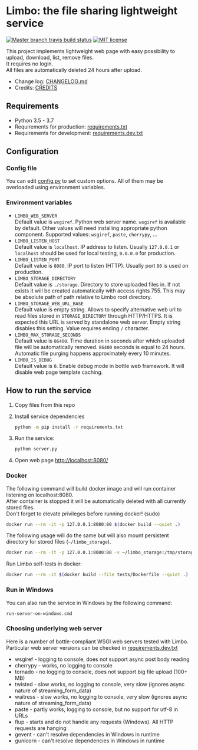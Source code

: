 # Limbo: the file sharing lightweight service

[![Master branch travis build status](
https://travis-ci.org/kolomenkin/limbo.svg?branch=master)](
https://travis-ci.org/kolomenkin/limbo)
[![MIT license](https://img.shields.io/badge/license-MIT-blue.svg)](LICENSE)

This project implements lightweight web page with easy possibility
to upload, download, list, remove files.  
It requires no login.  
All files are automatically deleted 24 hours after upload.

- Change log: [CHANGELOG.md](CHANGELOG.md)
- Credits: [CREDITS](CREDITS)

## Requirements

- Python 3.5 - 3.7
- Requirements for production: [requirements.txt](requirements.txt)
- Requirements for development: [requirements.dev.txt](requirements.dev.txt)

## Configuration

### Config file

You can edit [config.py](config.py) to set custom options. All of them may be
overloaded using environment variables.

### Environment variables

- `LIMBO_WEB_SERVER`  
    Default value is `wsgiref`. Python web server name. `wsgiref` is available by
    default. Other values will need installing appropriate python component.
    Supported values: `wsgiref`, `paste`, `cherrypy`, ...
- `LIMBO_LISTEN_HOST`  
    Default value is `localhost`. IP address to listen.
    Usually `127.0.0.1` or `localhost` should be used for local testing, `0.0.0.0` for production.
- `LIMBO_LISTEN_PORT`  
    Default value is `8080`. IP port to listen (HTTP). Usually port `80` is used on production.
- `LIMBO_STORAGE_DIRECTORY`  
    Default value is `./storage`. Directory to store uploaded files in.
    If not exists it will be created automatically with access rights 755.
    This may be absolute path of path relative to Limbo root directory.
- `LIMBO_STORAGE_WEB_URL_BASE`  
    Default value is empty string. Allows to specify alternative web url
    to read files stored in `STORAGE_DIRECTORY` through HTTP/HTTPS.
    It is expected this URL is served by standalone web server.
    Empty string disables this setting. Value requires ending `/` character.
- `LIMBO_MAX_STORAGE_SECONDS`  
    Default value is `86400`. Time duration in seconds after which
    uploaded file will be automatically removed. `86400` seconds is equal to 24 hours.
    Automatic file purging happens approximately every 10 minutes.
- `LIMBO_IS_DEBUG`  
    Default value is `0`. Enable debug mode in bottle web framework.
    It will disable web page template caching.

## How to run the service

1. Copy files from this repo
1. Install service dependencies

    ```bash
    python -m pip install -r requirements.txt
    ```

1. Run the service:

    ```bash
    python server.py
    ```

1. Open web page <http://localhost:8080/>

### Docker

The following command will build docker image and will run container listening on localhost:8080.  
After container is stopped it will be automatically deleted with all currently stored files.  
Don't forget to elevate privileges before running docker! (sudo)

```bash
docker run --rm -it -p 127.0.0.1:8080:80 $(docker build --quiet .)
```

The following usage will do the same but will also mount persistent directory
for stored files (`~/limbo_storage`).

```bash
docker run --rm -it -p 127.0.0.1:8080:80 -v ~/limbo_storage:/tmp/storage $(docker build --quiet .)
```

Run Limbo self-tests in docker:

```bash
docker run --rm -it $(docker build --file tests/Dockerfile --quiet .)
```

### Run in Windows

You can also run the service in Windows by the following command:

```bash
run-server-on-windows.cmd
```

### Choosing underlying web server

Here is a number of bottle-compliant WSGI web servers tested with Limbo.
Particular web server versions can be checked in [requirements.dev.txt](requirements.dev.txt)

- wsgiref - logging to console, does not support async post body reading
- cherrypy - works, no logging to console
- tornado - no logging to console, does not support big file upload (100+ MB)
- twisted - slow works, no logging to console, very slow
  (ignores async nature of streaming_form_data)
- waitress - slow works, no logging to console, very slow
  (ignores async nature of streaming_form_data)
- paste - partly works, logging to console, but no support for utf-8 in URLs
- flup - starts and do not handle any requests (Windows). All HTTP requests are hanging
- gevent - can't resolve dependencies in Windows in runtime
- gunicorn - can't resolve dependencies in Windows in runtime
